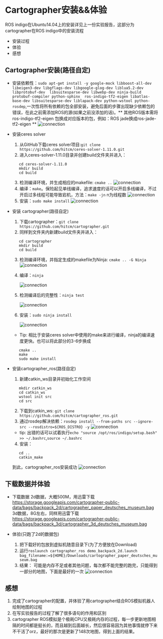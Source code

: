 Cartographer安装&&体验
===
ROS indigo在Ubuntu14.04上的安装详见上一份实验报告，这部分为cartographer在ROS indigo中的安装流程

* 安装过程
* 体验
* 感想

## Cartographer安装(路径自定)
  * 安装依赖性：`sudo apt-get install -y google-mock libboost-all-dev  libeigen3-dev libgflags-dev libgoogle-glog-dev liblua5.2-dev libprotobuf-dev  libsuitesparse-dev libwebp-dev ninja-build protobuf-compiler python-sphinx  ros-indigo-tf2-eigen libatlas-base-dev libsuitesparse-dev liblapack-dev python-wstool python-rosdep`,一次性将所有依赖的包全部安装，避免后面的步骤出现缺少依赖包的错误，在此之前需添加ROS的源(如果之前没添加的话)。** 其他ROS版本需将 ros-indigo-tf2-eigen 包换成对应版本的包，例如：ROS jade换成ros-jade-tf2-eigen **
  ![connection](https://raw.githubusercontent.com/LyingChild/ES2016_14353423/master/Image/ForCartographer/依赖项.JPG)

  * 安装ceres solver
    1. 从GitHub下载ceres solver项目:`git clone https://github.com/hitcm/ceres-solver-1.11.0.git`
    2. 进入ceres-solver-1.11.0目录并创建build文件夹并进入：
    ```
       cd ceres-solver-1.11.0
       mkdir build
       cd build
    ```
    3. 检测编译环境，并生成相应的makefile: `cmake ..`
    ![connection](https://raw.githubusercontent.com/LyingChild/ES2016_14353423/master/Image/ForCartographer/cmake.JPG)
    4. 编译：`make`。保险起见单线编译，追求速度的话可以开启多线编译，不过开启过多线程可能导致宕机，方法：`make -jn` n为线程数
    ![connection](https://raw.githubusercontent.com/LyingChild/ES2016_14353423/master/Image/ForCartographer/make.png)
    5. 安装：`sudo make install`
    ![connection](https://raw.githubusercontent.com/LyingChild/ES2016_14353423/master/Image/ForCartographer/sudo-make-install.png)

  * 安装 cartographer(路径自定)
    1. 下载cartographer：`git clone https://github.com/hitcm/cartographer.git`
    2. 同样到文件夹内新建build文件夹并进入：
    ```
       cd cartographer
       mkdir build
       cd build
    ```
    3. 检测编译环境，并指定生成的makefile为Ninja: `cmake .. -G Ninja`
    ![connection](https://raw.githubusercontent.com/LyingChild/ES2016_14353423/master/Image/ForCartographer/cmake-G-Ninja.png)
    4. 编译：`ninja`
    
        ![connection](https://raw.githubusercontent.com/LyingChild/ES2016_14353423/master/Image/ForCartographer/ninja.png)
    5. 检测编译后的完整性：`ninja test`
    
        ![connection](https://raw.githubusercontent.com/LyingChild/ES2016_14353423/master/Image/ForCartographer/ninja-test.png)
    6. 安装：`sudo ninja install`
    
        ![connection](https://raw.githubusercontent.com/LyingChild/ES2016_14353423/master/Image/ForCartographer/sudo-ninja-install.png)

    * Tip: 相比于安装ceres solver中使用的make来进行编译，ninja的编译速度更快。也可以将此部分的3-6步换成
    ```
       cmake ..
       make 
       sudo make install
    ```

  * 安装cartographer_ros(路径自定)
    1. 新建catkin_ws目录并初始化工作空间
    ```
       mkdir catkin_ws
       cd catkin_ws
       wstool init src
       cd src
    ```
    2. 下载到catkin_ws: `git clone https://github.com/hitcm/cartographer_ros.git`
    3. 通过rosdep解决依赖：`rosdep install --from-paths src --ignore-src --rosdistro=${ROS_DISTRO} -y`
    ![connection](https://raw.githubusercontent.com/LyingChild/ES2016_14353423/master/Image/ForCartographer/rosdep解决依赖.JPG)
      * tip: 出错的话可以试着执行`echo "source /opt/ros/indigo/setup.bash" >> ~/.bashrc`,`source ~/.bashrc`
    4. 安装：
    ```
       cd ..
       catkin_make
    ```
    到此，cartographer_ros安装成功
    ![connection](https://raw.githubusercontent.com/LyingChild/ES2016_14353423/master/Image/ForCartographer/catkin_make.png)
    
## 下载数据并体验
  * 下载数据
    2d数据，大概500M，用迅雷下载
    https://storage.googleapis.com/cartographer-public-data/bags/backpack_2d/cartographer_paper_deutsches_museum.bag
    3d数据，8G左右，同样用迅雷下载
	https://storage.googleapis.com/cartographer-public-data/bags/backpack_3d/cartographer_3d_deutsches_museum.bag
  
  * 体验(只跑了2d的数据包)
    1. 把下载好的包放到虚拟机随意目录下(为了方便放在Download)
    2. 运行`roslaunch cartographer_ros demo_backpack_2d.launch bag_filename:=${HOME}/Downloads/cartographer_paper_deutsches_museum.bag`
    3. 结果：
       可能是内存不足或者其他问题，每次都不能完整的跑完，只能得到一部分的地图，下面是最好的一次
    ![connection](https://raw.githubusercontent.com/LyingChild/ES2016_14353423/master/Image/ForCartographer/部分.png)

## 感想
  1. 完成了cartographer的配置，并体验了用cartographer结合ROS模拟机器人绘制地图的过程
  2. 在写实验报告的过程了解了很多语句的作用和区别
  3. cartographer ROS模拟是个极耗CPU又极耗内存的过程，每一步更新地图相隔的时间都是挺长的，而且越到后面越长，然后很容易因为其他事情就停下来不干活了orz，最好的那次是更新了148次地图，得到上面的结果。
